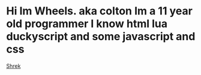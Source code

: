 <h1>Hi Im Wheels. aka colton Im a 11 year old programmer I know html lua duckyscript and some javascript and css</h1>
<a href="https://sketchfab.com/models/7bc4ee4500774299897f8f008ac5e764/embed?autostart=1&internal=1&tracking=0&ui_ar=0&ui_infos=0&ui_snapshots=1&ui_stop=0&ui_theatre=1&ui_watermark=0">Shrek</a>

